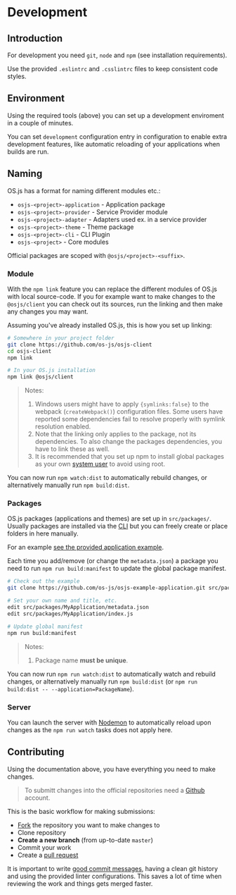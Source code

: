 # Development

## Introduction

For development you need `git`, `node` and `npm` (see installation requirements).

Use the provided `.eslintrc` and `.csslintrc` files to keep consistent code styles.

## Environment

Using the required tools (above) you can set up a development enviroment in a couple of minutes.

You can set `development` configuration entry in configuration to enable extra development features, like automatic reloading of your applications when builds are run.

## Naming

OS.js has a format for naming different modules etc.:

* `osjs-<project>-application` - Application package
* `osjs-<project>-provider` -  Service Provider module
* `osjs-<project>-adapter` - Adapters used ex. in a service provider
* `osjs-<project>-theme` - Theme package
* `osjs-<project>-cli` - CLI Plugin
* `osjs-<project>` - Core modules

Official packages are scoped with `@osjs/<project>-<suffix>`.

### Module

With the `npm link` feature you can replace the different modules of OS.js with local source-code. If you for example want to make changes to the `@osjs/client` you can check out its sources, run the linking and then make any changes you may want.

Assuming you've already installed OS.js, this is how you set up linking:

```bash
# Somewhere in your project folder
git clone https://github.com/os-js/osjs-client
cd osjs-client
npm link

# In your OS.js installation
npm link @osjs/client
```

> Notes:
> 1. Windows users might have to apply `{symlinks:false}` to the webpack (`createWebpack()`) configuration files. Some users have reported some dependencies fail to resolve properly with symlink resolution enabled.
> 2. Note that the linking only applies to the package, not its dependencies. To also change the packages dependencies, you have to link these as well.
> 3. It is recommended that you set up npm to install global packages as your own [system user](https://docs.npmjs.com/files/npmrc#files) to avoid using root.

You can now run `npm watch:dist` to automatically rebuild changes, or alternatively manually run `npm build:dist`.

### Packages

OS.js packages (applications and themes) are set up in `src/packages/`. Usually packages are installed via the [CLI](../guide/CLI/README.md) but you can freely create or place folders in here manually.

For an example [see the provided application example](https://github.com/os-js/osjs-example-application).

Each time you add/remove (or change the `metadata.json`) a package you need to run `npm run build:manifest` to update the global package manifest.

```bash
# Check out the example
git clone https://github.com/os-js/osjs-example-application.git src/packages/MyApplication

# Set your own name and title, etc.
edit src/packages/MyApplication/metadata.json
edit src/packages/MyApplication/index.js

# Update global manifest
npm run build:manifest
```

> Notes:
> 1. Package name **must be unique**.

You can now run `npm run watch:dist` to automatically watch and rebuild changes, or alternatively manually run `npm build:dist` (or `npm run build:dist -- --application=PackageName`).

### Server

You can launch the server with [Nodemon](http://nodemon.io/) to automatically reload upon changes as the `npm run watch` tasks does not apply here.

## Contributing

Using the documentation above, you have everything you need to make changes.

> To submitt changes into the official repositories need a [Github](https://github.com) account.

This is the basic workflow for making submissions:

* [Fork](https://help.github.com/articles/fork-a-repo/) the repository you want to make changes to
* Clone repository
* **Create a new branch** (from up-to-date `master`)
* Commit your work
* Create a [pull request](https://help.github.com/articles/about-pull-requests/)

It is important to write [good commit messages](https://github.com/erlang/otp/wiki/writing-good-commit-messages), having a clean git history and using the provided linter configurations. This saves a lot of time when reviewing the work and things gets merged faster.
